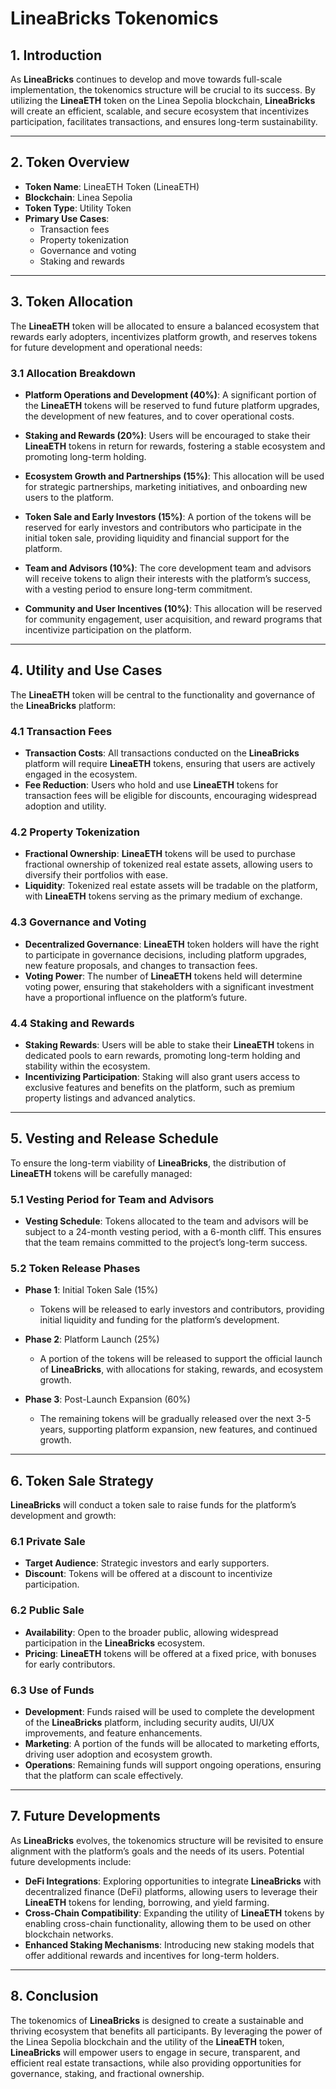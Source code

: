 # **LineaBricks Tokenomics**

## **1. Introduction**

As **LineaBricks** continues to develop and move towards full-scale implementation, the tokenomics structure will be crucial to its success. By utilizing the **LineaETH** token on the Linea Sepolia blockchain, **LineaBricks** will create an efficient, scalable, and secure ecosystem that incentivizes participation, facilitates transactions, and ensures long-term sustainability.

---

## **2. Token Overview**

- **Token Name**: LineaETH Token (LineaETH)
- **Blockchain**: Linea Sepolia
- **Token Type**: Utility Token
- **Primary Use Cases**:
  - Transaction fees
  - Property tokenization
  - Governance and voting
  - Staking and rewards

---

## **3. Token Allocation**

The **LineaETH** token will be allocated to ensure a balanced ecosystem that rewards early adopters, incentivizes platform growth, and reserves tokens for future development and operational needs:

### **3.1 Allocation Breakdown**

- **Platform Operations and Development (40%)**: A significant portion of the **LineaETH** tokens will be reserved to fund future platform upgrades, the development of new features, and to cover operational costs.
  
- **Staking and Rewards (20%)**: Users will be encouraged to stake their **LineaETH** tokens in return for rewards, fostering a stable ecosystem and promoting long-term holding.

- **Ecosystem Growth and Partnerships (15%)**: This allocation will be used for strategic partnerships, marketing initiatives, and onboarding new users to the platform.

- **Token Sale and Early Investors (15%)**: A portion of the tokens will be reserved for early investors and contributors who participate in the initial token sale, providing liquidity and financial support for the platform.

- **Team and Advisors (10%)**: The core development team and advisors will receive tokens to align their interests with the platform’s success, with a vesting period to ensure long-term commitment.

- **Community and User Incentives (10%)**: This allocation will be reserved for community engagement, user acquisition, and reward programs that incentivize participation on the platform.

---

## **4. Utility and Use Cases**

The **LineaETH** token will be central to the functionality and governance of the **LineaBricks** platform:

### **4.1 Transaction Fees**

- **Transaction Costs**: All transactions conducted on the **LineaBricks** platform will require **LineaETH** tokens, ensuring that users are actively engaged in the ecosystem.
- **Fee Reduction**: Users who hold and use **LineaETH** tokens for transaction fees will be eligible for discounts, encouraging widespread adoption and utility.

### **4.2 Property Tokenization**

- **Fractional Ownership**: **LineaETH** tokens will be used to purchase fractional ownership of tokenized real estate assets, allowing users to diversify their portfolios with ease.
- **Liquidity**: Tokenized real estate assets will be tradable on the platform, with **LineaETH** tokens serving as the primary medium of exchange.

### **4.3 Governance and Voting**

- **Decentralized Governance**: **LineaETH** token holders will have the right to participate in governance decisions, including platform upgrades, new feature proposals, and changes to transaction fees.
- **Voting Power**: The number of **LineaETH** tokens held will determine voting power, ensuring that stakeholders with a significant investment have a proportional influence on the platform’s future.

### **4.4 Staking and Rewards**

- **Staking Rewards**: Users will be able to stake their **LineaETH** tokens in dedicated pools to earn rewards, promoting long-term holding and stability within the ecosystem.
- **Incentivizing Participation**: Staking will also grant users access to exclusive features and benefits on the platform, such as premium property listings and advanced analytics.

---

## **5. Vesting and Release Schedule**

To ensure the long-term viability of **LineaBricks**, the distribution of **LineaETH** tokens will be carefully managed:

### **5.1 Vesting Period for Team and Advisors**

- **Vesting Schedule**: Tokens allocated to the team and advisors will be subject to a 24-month vesting period, with a 6-month cliff. This ensures that the team remains committed to the project’s long-term success.

### **5.2 Token Release Phases**

- **Phase 1**: Initial Token Sale (15%)
  - Tokens will be released to early investors and contributors, providing initial liquidity and funding for the platform’s development.
  
- **Phase 2**: Platform Launch (25%)
  - A portion of the tokens will be released to support the official launch of **LineaBricks**, with allocations for staking, rewards, and ecosystem growth.

- **Phase 3**: Post-Launch Expansion (60%)
  - The remaining tokens will be gradually released over the next 3-5 years, supporting platform expansion, new features, and continued growth.

---

## **6. Token Sale Strategy**

**LineaBricks** will conduct a token sale to raise funds for the platform’s development and growth:

### **6.1 Private Sale**

- **Target Audience**: Strategic investors and early supporters.
- **Discount**: Tokens will be offered at a discount to incentivize participation.

### **6.2 Public Sale**

- **Availability**: Open to the broader public, allowing widespread participation in the **LineaBricks** ecosystem.
- **Pricing**: **LineaETH** tokens will be offered at a fixed price, with bonuses for early contributors.

### **6.3 Use of Funds**

- **Development**: Funds raised will be used to complete the development of the **LineaBricks** platform, including security audits, UI/UX improvements, and feature enhancements.
- **Marketing**: A portion of the funds will be allocated to marketing efforts, driving user adoption and ecosystem growth.
- **Operations**: Remaining funds will support ongoing operations, ensuring that the platform can scale effectively.

---

## **7. Future Developments**

As **LineaBricks** evolves, the tokenomics structure will be revisited to ensure alignment with the platform’s goals and the needs of its users. Potential future developments include:

- **DeFi Integrations**: Exploring opportunities to integrate **LineaBricks** with decentralized finance (DeFi) platforms, allowing users to leverage their **LineaETH** tokens for lending, borrowing, and yield farming.
- **Cross-Chain Compatibility**: Expanding the utility of **LineaETH** tokens by enabling cross-chain functionality, allowing them to be used on other blockchain networks.
- **Enhanced Staking Mechanisms**: Introducing new staking models that offer additional rewards and incentives for long-term holders.

---

## **8. Conclusion**

The tokenomics of **LineaBricks** is designed to create a sustainable and thriving ecosystem that benefits all participants. By leveraging the power of the Linea Sepolia blockchain and the utility of the **LineaETH** token, **LineaBricks** will empower users to engage in secure, transparent, and efficient real estate transactions, while also providing opportunities for governance, staking, and fractional ownership.


